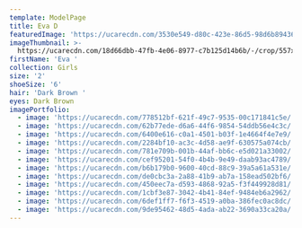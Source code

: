 ```yaml
---
template: ModelPage
title: Eva D
featuredImage: 'https://ucarecdn.com/3530e549-d80c-423e-86d5-98d6b894365f/'
imageThumbnail: >-
  https://ucarecdn.com/18d66dbb-47fb-4e06-8977-c7b125d14b6b/-/crop/557x679/889,111/-/preview/
firstName: 'Eva '
collection: Girls
size: '2'
shoeSize: '6'
hair: 'Dark Brown '
eyes: Dark Brown
imagePortfolio:
  - image: 'https://ucarecdn.com/778512bf-621f-49c7-9535-00c171841c5e/'
  - image: 'https://ucarecdn.com/62b77ede-d6a6-44f6-9854-54ddb56e4c3c/'
  - image: 'https://ucarecdn.com/6400e616-c0a1-4501-b03f-1e4664f4e7e9/'
  - image: 'https://ucarecdn.com/2284bf10-ac3c-4d58-ae9f-630575a074cb/'
  - image: 'https://ucarecdn.com/781e709b-001b-44af-bb6c-e5d021a33002/'
  - image: 'https://ucarecdn.com/cef95201-54f0-4b4b-9e49-daab93ac4789/'
  - image: 'https://ucarecdn.com/b6b179b0-9600-40cd-88c9-39a5a61a531e/'
  - image: 'https://ucarecdn.com/de0cbc3a-2a88-41b9-ab7a-158ead502bf6/'
  - image: 'https://ucarecdn.com/450eec7a-d593-4868-92a5-f3f449928d81/'
  - image: 'https://ucarecdn.com/1cbf3e87-3042-4b41-84ef-9484eb6a2962/'
  - image: 'https://ucarecdn.com/6def1ff7-f6f3-4519-a0ba-386fec0ac8dc/'
  - image: 'https://ucarecdn.com/9de95462-48d5-4ada-ab22-3690a33ca20a/'
---
```


